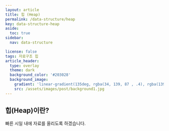 ```yaml
---
layout: article
title: 힙 (Heap)
permalink: /data-structure/heap
key: data-structure-heap
aside:
  toc: true
sidebar:
  nav: data-structure

license: false
tags: 자료구조 힙
article_header:
  type: overlay
  theme: dark
  background_color: '#203028'
  background_image:
    gradient: 'linear-gradient(135deg, rgba(34, 139, 87 , .4), rgba(139, 34, 139, .4))'
    src: /assets/images/post/background1.jpg
---
```


## 힙(Heap)이란?
<!--more-->

빠른 시일 내에 자료를 올리도록 하겠습니다.